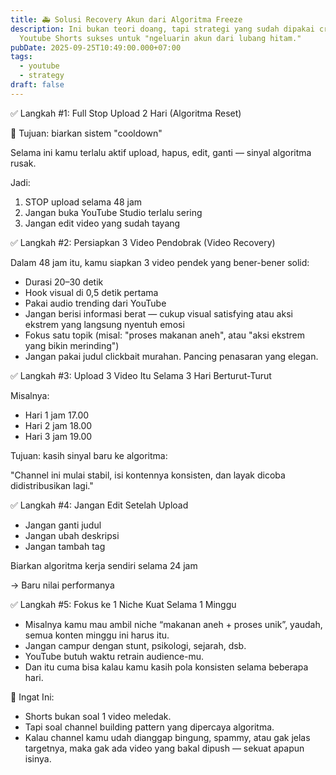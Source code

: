 ```yaml
---
title: 🚑 Solusi Recovery Akun dari Algoritma Freeze
description: Ini bukan teori doang, tapi strategi yang sudah dipakai creator
  Youtube Shorts sukses untuk "ngeluarin akun dari lubang hitam."
pubDate: 2025-09-25T10:49:00.000+07:00
tags:
  - youtube
  - strategy
draft: false
---
```

✅ Langkah #1: Full Stop Upload 2 Hari (Algoritma Reset)

📌 Tujuan: biarkan sistem "cooldown"

Selama ini kamu terlalu aktif upload, hapus, edit, ganti — sinyal algoritma rusak.

Jadi:

1. STOP upload selama 48 jam
2. Jangan buka YouTube Studio terlalu sering
3. Jangan edit video yang sudah tayang



✅ Langkah #2: Persiapkan 3 Video Pendobrak (Video Recovery)

Dalam 48 jam itu, kamu siapkan 3 video pendek yang bener-bener solid:

* Durasi 20–30 detik
* Hook visual di 0,5 detik pertama
* Pakai audio trending dari YouTube
* Jangan berisi informasi berat — cukup visual satisfying atau aksi ekstrem yang langsung nyentuh emosi
* Fokus satu topik (misal: "proses makanan aneh", atau "aksi ekstrem yang bikin merinding")
* Jangan pakai judul clickbait murahan. Pancing penasaran yang elegan.



✅ Langkah #3: Upload 3 Video Itu Selama 3 Hari Berturut-Turut

Misalnya:

* Hari 1 jam 17.00
* Hari 2 jam 18.00
* Hari 3 jam 19.00

Tujuan: kasih sinyal baru ke algoritma:

"Channel ini mulai stabil, isi kontennya konsisten, dan layak dicoba didistribusikan lagi."



✅ Langkah #4: Jangan Edit Setelah Upload

* Jangan ganti judul
* Jangan ubah deskripsi
* Jangan tambah tag

Biarkan algoritma kerja sendiri selama 24 jam

→ Baru nilai performanya



✅ Langkah #5: Fokus ke 1 Niche Kuat Selama 1 Minggu

* Misalnya kamu mau ambil niche “makanan aneh + proses unik”, yaudah, semua konten minggu ini harus itu.
* Jangan campur dengan stunt, psikologi, sejarah, dsb.
* YouTube butuh waktu retrain audience-mu.
* Dan itu cuma bisa kalau kamu kasih pola konsisten selama beberapa hari.



🧠 Ingat Ini:

* Shorts bukan soal 1 video meledak.
* Tapi soal channel building pattern yang dipercaya algoritma.
* Kalau channel kamu udah dianggap bingung, spammy, atau gak jelas targetnya, maka gak ada video yang bakal dipush — sekuat apapun isinya.
